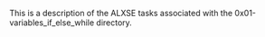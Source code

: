This is a description of the ALXSE tasks associated with the 0x01-variables_if_else_while directory.
